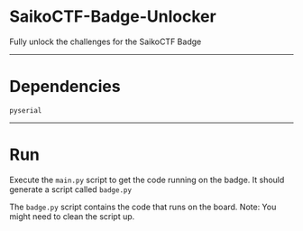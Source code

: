 # SaikoCTF-Badge-Unlocker
Fully unlock the challenges for the SaikoCTF Badge

---

# Dependencies
`pyserial`

---

# Run
Execute the `main.py` script to get the code running on the badge. It should generate a script called `badge.py`

The `badge.py` script contains the code that runs on the board.
Note: You might need to clean the script up.